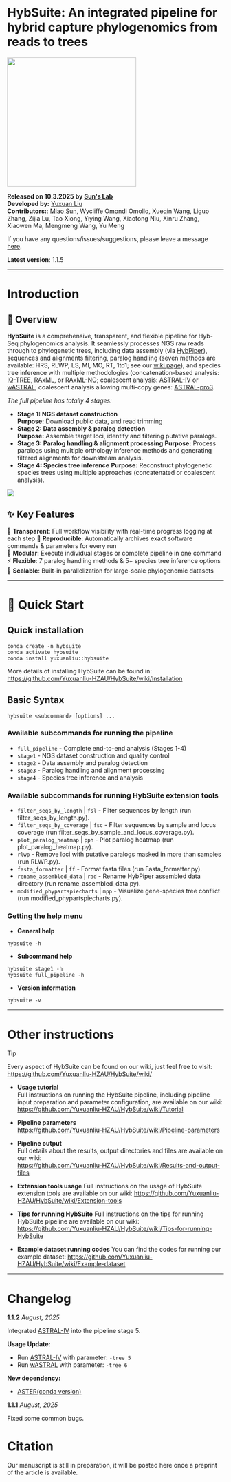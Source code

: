 # HybSuite: An integrated pipeline for hybrid capture phylogenomics from reads to trees

<img src="https://github.com/Yuxuanliu-HZAU/HybSuite/blob/master/images/HybSuite_logo.png" width="300" height="auto">

**Released on 10.3.2025 by [Sun's Lab](https://github.com/SunLab-MiaoPu)**  
**Developed by:** [Yuxuan Liu](https://github.com/Yuxuanliu-HZAU)  
**Contributors:**: [Miao Sun](https://github.com/Cactusolo), Wycliffe Omondi Omollo, Xueqin Wang, Liguo Zhang, Zijia Lu, Tao Xiong, Yiying Wang, Xiaotong Niu, Xinru Zhang, Xiaowen Ma, Mengmeng Wang, Yu Meng  

If you have any questions/issues/suggestions, please leave a message [here](https://github.com/Yuxuanliu-HZAU/HybSuite/issues).  

**Latest version**: 1.1.5

---

# Introduction

## 🧬 Overview

**HybSuite** is a comprehensive, transparent, and flexible pipeline for Hyb-Seq phylogenomics analysis. It seamlessly processes NGS raw reads through to phylogenetic trees, including data assembly (via [HybPiper](https://github.com/mossmatters/HybPiper)), sequences and alignments filtering, paralog handling (seven methods are available: HRS, RLWP, LS, MI, MO, RT, 1to1; see our [wiki page](https://github.com/Yuxuanliu-HZAU/HybSuite/wiki/Tutorial)), and species tree inference with multiple methodologies (concatenation-based analysis: [IQ-TREE](https://github.com/iqtree/iqtree2), [RAxML](https://github.com/stamatak/standard-RAxML), or [RAxML-NG](https://github.com/amkozlov/raxml-ng); coalescent analysis: [ASTRAL-IV](https://github.com/chaoszhang/ASTER/blob/master/tutorial/astral4.md) or [wASTRAL](https://github.com/chaoszhang/ASTER/blob/master/tutorial/wastral.md); coalescent analysis allowing multi-copy genes: [ASTRAL-pro3](https://github.com/chaoszhang/ASTER/blob/master/tutorial/astral-pro3.md).

*The full pipeline has totally 4 stages:*    
- **Stage 1: NGS dataset construction**    
  **Purpose:** Download public data, and read trimming    
- **Stage 2: Data assembly & paralog detection**    
  **Purpose:** Assemble target loci, identify and filtering putative paralogs.    
- **Stage 3: Paralog handling & alignment processing**
  **Purpose:** Process paralogs using multiple orthology inference methods and generating filtered alignments for downstream analysis.
- **Stage 4: Species tree inference**
  **Purpose:** Reconstruct phylogenetic species trees using multiple approaches (concatenated or coalescent analysis).

![](https://github.com/Yuxuanliu-HZAU/HybSuite/blob/master/images/HybSuite-workflow.png)

## ✨ Key Features

🔄 **Transparent**: Full workflow visibility with real-time progress logging at each step
📝 **Reproducible**: Automatically archives exact software commands & parameters for every run  
🧩 **Modular**: Execute individual stages or complete pipeline in one command  
⚡ **Flexible**: 7 paralog handling methods & 5+ species tree inference options  
🚀 **Scalable**: Built-in parallelization for large-scale phylogenomic datasets

---

# 🚀 Quick Start

## Quick installation
```
conda create -n hybsuite
conda activate hybsuite
conda install yuxuanliu::hybsuite
```

More details of installing HybSuite can be found in:    
https://github.com/Yuxuanliu-HZAU/HybSuite/wiki/Installation

## Basic Syntax
```
hybsuite <subcommand> [options] ...
```

### Available subcommands for running the pipeline

- `full_pipeline` - Complete end-to-end analysis (Stages 1-4)
- `stage1` - NGS dataset construction and quality control
- `stage2` - Data assembly and paralog detection
- `stage3` - Paralog handling and alignment processing
- `stage4` - Species tree inference and analysis

### Available subcommands for running HybSuite extension tools

- `filter_seqs_by_length` | `fsl` - Filter sequences by length (run filter_seqs_by_length.py).
- `filter_seqs_by_coverage` | `fsc` - Filter sequences by sample and locus coverage (run filter_seqs_by_sample_and_locus_coverage.py).
- `plot_paralog_heatmap` | `pph` -  Plot paralog heatmap (run plot_paralog_heatmap.py).
- `rlwp` - Remove loci with putative paralogs masked in more than <threshold> samples (run RLWP.py).
- `fasta_formatter` | `ff` - Format fasta files (run Fasta_formatter.py).
- `rename_assembled_data` | `rad` - Rename HybPiper assembled data directory (run rename_assembled_data.py).
- `modified_phypartspiecharts` | `mpp` - Visualize gene-species tree conflict (run modified_phypartspiecharts.py).

### Getting the help menu
- **General help**
```
hybsuite -h
```

- **Subcommand help**
```
hybsuite stage1 -h
hybsuite full_pipeline -h
```

- **Version information**
```
hybsuite -v
```

---

# Other instructions
> [!TIP]
> Every aspect of HybSuite can be found on our wiki, just feel free to visit:    
https://github.com/Yuxuanliu-HZAU/HybSuite/wiki/

- **Usage tutorial**    
Full instructions on running the HybSuite pipeline, including pipeline input preparation and parameter configuration, are available on our wiki:
https://github.com/Yuxuanliu-HZAU/HybSuite/wiki/Tutorial

- **Pipeline parameters**   
https://github.com/Yuxuanliu-HZAU/HybSuite/wiki/Pipeline-parameters

- **Pipeline output**    
Full details about the results, output directories and files are available on our wiki:    
https://github.com/Yuxuanliu-HZAU/HybSuite/wiki/Results-and-output-files

- **Extension tools usage**
Full instructions on the usage of HybSuite extension tools are available on our wiki:
https://github.com/Yuxuanliu-HZAU/HybSuite/wiki/Extension-tools

- **Tips for running HybSuite**
Full instructions on the tips for running HybSuite pipeline are available on our wiki:
https://github.com/Yuxuanliu-HZAU/HybSuite/wiki/Tips-for-running-HybSuite

- **Example dataset running codes**
You can find the codes for running our example dataset:
https://github.com/Yuxuanliu-HZAU/HybSuite/wiki/Example-dataset

---

# Changelog

**1.1.2** *August, 2025*

Integrated [ASTRAL-IV](https://github.com/chaoszhang/ASTER/blob/master/tutorial/astral4.md) into the pipeline stage 5.           

**Usage Update:**    
- Run [ASTRAL-IV](https://github.com/chaoszhang/ASTER/blob/master/tutorial/astral4.md) with parameter: `-tree 5`
- Run [wASTRAL](https://github.com/chaoszhang/ASTER/blob/master/tutorial/wastral.md) with parameter: `-tree 6`    

**New dependency:**     
- [ASTER(conda version)](https://github.com/chaoszhang/ASTER)

**1.1.1** *August, 2025*

Fixed some common bugs.

# Citation

Our manuscript is still in preparation, it will be posted here once a preprint of the article is available.

